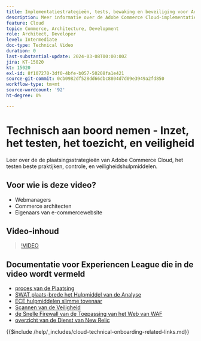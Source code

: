 ```yaml
---
title: Implementatiestrategieën, tests, bewaking en beveiliging voor Adobe Commerce Cloud
description: Meer informatie over de Adobe Commerce Cloud-implementatiestrategieën, -tests, -bewaking en -beveiliging.
feature: Cloud
topic: Commerce, Architecture, Development
role: Architect, Developer
level: Intermediate
doc-type: Technical Video
duration: 0
last-substantial-update: 2024-03-08T00:00:00Z
jira: KT-15020
kt: 15020
exl-id: 8f107270-3df0-4bfe-b057-50208fa1e421
source-git-commit: 0cb0982df528dd66dbc8804d7d09e3949a2fd850
workflow-type: tm+mt
source-wordcount: '92'
ht-degree: 0%

---
```


# Technisch aan boord nemen - Inzet, het testen, het toezicht, en veiligheid

Leer over de de plaatsingsstrategieën van Adobe Commerce Cloud, het testen beste praktijken, controle, en veiligheidshulpmiddelen.

## Voor wie is deze video?

- Webmanagers
- Commerce architecten
- Eigenaars van e-commercewebsite

## Video-inhoud

>[!VIDEO](https://video.tv.adobe.com/v/3432829?learn=on&captions=dut)

## Documentatie voor Experiencen League die in de video wordt vermeld

- [ proces van de Plaatsing ](https://experienceleague.adobe.com/docs/commerce-cloud-service/user-guide/develop/deploy/process.html?lang=nl-NL)
- [ SWAT plaats-brede het Hulpmiddel van de Analyse ](https://experienceleague.adobe.com/docs/commerce-operations/tools/site-wide-analysis-tool/intro.html?lang=nl-NL)
- [ ECE hulpmiddelen slimme tovenaar ](https://experienceleague.adobe.com/docs/commerce-cloud-service/user-guide/develop/deploy/smart-wizards.html?lang=nl-NL)
- [ Scannen van de Veiligheid ](https://experienceleague.adobe.com/docs/commerce-admin/systems/security/security-scan.html?lang=nl-NL)
- [ de Snelle Firewall van de Toepassing van het Web van WAF ](https://experienceleague.adobe.com/docs/commerce-cloud-service/user-guide/cdn/fastly-waf-service.html?lang=nl-NL)
- [ overzicht van de Dienst van New Relic ](https://experienceleague.adobe.com/docs/commerce-cloud-service/user-guide/monitor/new-relic/new-relic-service.html?lang=nl-NL)

{{$include /help/_includes/cloud-technical-onboarding-related-links.md}}
